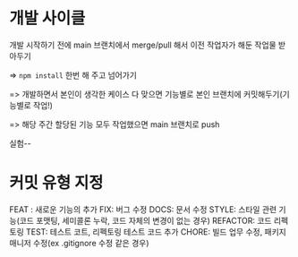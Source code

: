 # 개발 사이클

개발 시작하기 전에 main 브랜치에서 merge/pull 해서 이전 작업자가 해둔 작업물 받아두기

=> `npm install` 한번 해 주고 넘어가기

=> 개발하면서 본인이 생각한 케이스 다 맞으면 기능별로 본인 브랜치에 커밋해두기(기능별로 작업!)

=> 해당 주간 할당된 기능 모두 작업했으면 main 브랜치로 push

실험--

# 커밋 유형 지정

FEAT : 새로운 기능의 추가
FIX: 버그 수정
DOCS: 문서 수정
STYLE: 스타일 관련 기능(코드 포맷팅, 세미콜론 누락, 코드 자체의 변경이 없는 경우)
REFACTOR: 코드 리펙토링
TEST: 테스트 코트, 리펙토링 테스트 코드 추가
CHORE: 빌드 업무 수정, 패키지 매니저 수정(ex .gitignore 수정 같은 경우)
